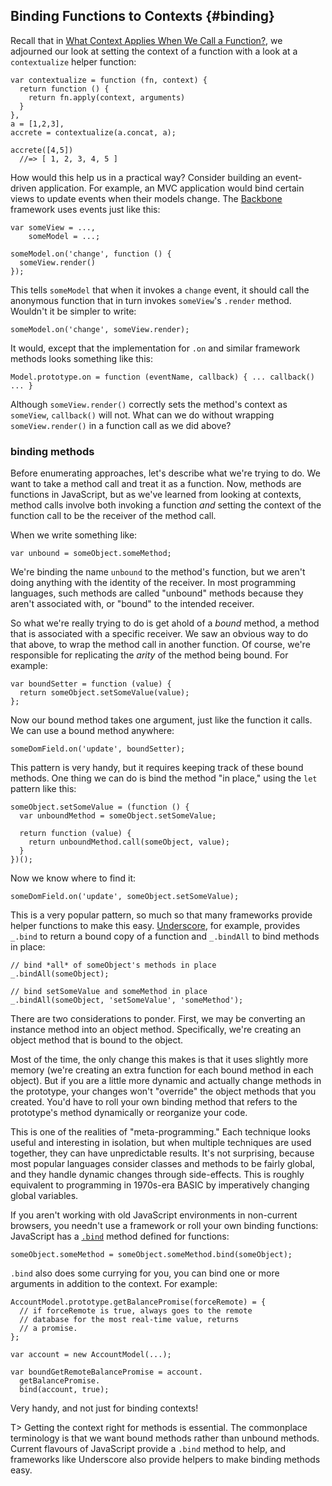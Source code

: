 ## Binding Functions to Contexts {#binding}

Recall that in [What Context Applies When We Call a Function?](#context), we adjourned our look at setting the context of a function with a look at a `contextualize` helper function:

    var contextualize = function (fn, context) {
      return function () {
        return fn.apply(context, arguments)
      }
    },
    a = [1,2,3],
    accrete = contextualize(a.concat, a);
        
    accrete([4,5])
      //=> [ 1, 2, 3, 4, 5 ]
      
How would this help us in a practical way? Consider building an event-driven application. For example, an MVC application would bind certain views to update events when their models change. The [Backbone] framework uses events just like this:

    var someView = ...,
        someModel = ...;

    someModel.on('change', function () {
      someView.render()
    });
    
This tells `someModel` that when it invokes a `change` event, it should call the anonymous function that in turn invokes `someView`'s `.render` method. Wouldn't it be simpler to write:

    someModel.on('change', someView.render);
    
It would, except that the implementation for `.on` and similar framework methods looks something like this:

    Model.prototype.on = function (eventName, callback) { ... callback() ... }
    
Although `someView.render()` correctly sets the method's context as `someView`, `callback()` will not. What can we do without wrapping `someView.render()` in a function call as we did above?

### binding methods

Before enumerating approaches, let's describe what we're trying to do. We want to take a method call and treat it as a function. Now, methods are functions in JavaScript, but as we've learned from looking at contexts, method calls involve both invoking a function *and* setting the context of the function call to be the receiver of the method call.

When we write something like:

    var unbound = someObject.someMethod;
    
We're binding the name `unbound` to the method's function, but we aren't doing anything with the identity of the receiver. In most programming languages, such methods are called "unbound" methods because they aren't associated with, or "bound" to the intended receiver.

So what we're really trying to do is get ahold of a *bound* method, a method that is associated with a specific receiver. We saw an obvious way to do that above, to wrap the method call in another function. Of course, we're responsible for replicating the *arity* of the method being bound. For example:

    var boundSetter = function (value) {
      return someObject.setSomeValue(value);
    };
    
Now our bound method takes one argument, just like the function it calls. We can use a bound method anywhere:

    someDomField.on('update', boundSetter);

This pattern is very handy, but it requires keeping track of these bound methods. One thing we can do is bind the method "in place," using the `let` pattern like this:

    someObject.setSomeValue = (function () {
      var unboundMethod = someObject.setSomeValue;
      
      return function (value) {
        return unboundMethod.call(someObject, value);
      }
    })();
    
Now we know where to find it:

    someDomField.on('update', someObject.setSomeValue);
    
This is a very popular pattern, so much so that many frameworks provide helper functions to make this easy. [Underscore], for example, provides `_.bind` to return a bound copy of a function and `_.bindAll` to bind methods in place:

    // bind *all* of someObject's methods in place
    _.bindAll(someObject); 
    
    // bind setSomeValue and someMethod in place
    _.bindAll(someObject, 'setSomeValue', 'someMethod');

There are two considerations to ponder. First, we may be converting an instance method into an object method. Specifically, we're creating an object method that is bound to the object.

Most of the time, the only change this makes is that it uses slightly more memory (we're creating an extra function for each bound method in each object). But if you are a little more dynamic and actually change methods in the prototype, your changes won't "override" the object methods that you created. You'd have to roll your own binding method that refers to the prototype's method dynamically or reorganize your code.

This is one of the realities of "meta-programming." Each technique looks useful and interesting in isolation, but when multiple techniques are used together, they can have unpredictable results. It's not surprising, because most popular languages consider classes and methods to be fairly global, and they handle dynamic changes through side-effects. This is roughly equivalent to programming in 1970s-era BASIC by imperatively changing global variables.

If you aren't working with old JavaScript environments in non-current browsers, you needn't use a framework or roll your own binding functions: JavaScript has a [`.bind`][bind] method defined for functions:

    someObject.someMethod = someObject.someMethod.bind(someObject);

`.bind` also does some currying for you, you can bind one or more arguments in addition to the context. For example:

    AccountModel.prototype.getBalancePromise(forceRemote) = {
      // if forceRemote is true, always goes to the remote
      // database for the most real-time value, returns
      // a promise.
    };
    
    var account = new AccountModel(...);
    
    var boundGetRemoteBalancePromise = account.
      getBalancePromise.
      bind(account, true);
    
Very handy, and not just for binding contexts!

[Backbone]: http://backbonejs.org
[Underscore]: http://underscorejs.org
[bind]: https://developer.mozilla.org/en-US/docs/JavaScript/Reference/Global_Objects/Function/bind

T> Getting the context right for methods is essential. The commonplace terminology is that we want bound methods rather than unbound methods. Current flavours of JavaScript provide a `.bind` method to help, and frameworks like Underscore also provide helpers to make binding methods easy.
